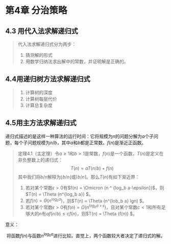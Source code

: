 <head>
    <script src="https://cdn.mathjax.org/mathjax/latest/MathJax.js?config=TeX-AMS-MML_HTMLorMML" type="text/javascript"></script>
    <script type="text/x-mathjax-config">
        MathJax.Hub.Config({
            tex2jax: {
            skipTags: ['script', 'noscript', 'style', 'textarea', 'pre'],
            inlineMath: [['$','$']]
            }
        });
    </script>
</head>


# 第4章 分治策略

## 4.3 用代入法求解递归式

> 代入法求解递归式分为两步：
>
> 1. 猜测解的形式
> 2. 用数学归纳法求出解中的常数，并证明解是正确的。		

## 4.4用递归树方法求解递归式

> 1. 计算树的深度
> 2. 计算树每层代价
> 3. 计算总复杂度

## 4.5用主方法求解递归式

递归式描述的是这样一种算法的运行时间：它将规模为$n$的问题分解为$a$个子问题，每个子问题规模为$n/b$，其中$a$和$b$都是正常数。$f(n)$是渐近正函数。

> 定理4.1（主定理）令$a\ge1$和$b\gt1$是常数，$f(n)$是一个函数，$T(n)$是定义在非负整数上的递归式：
> $$
> T(n) = aT(n/b) + f(n)
> $$
> 其中我们将$b/n$解释为$\lfloor b/n \rfloor$或$\lceil b/n \rceil$。那么$T(n)$有如下渐近界：
>
> 1. 若对某个常数$\epsilon \gt 0$有$f(n) = \Omicron (n ^ {log_b a-\epsilon})$，则$T(n) = \Theta (n^{log_b a}) $。
> 2. 若$f(n) = \Theta (n ^ {log_b a})$，则$T(n) = \Theta (n^{lob_b a} lgn) $。
> 3. 若对某个常数$\epsilon \gt 0$有$f(n) = \Omega (n ^ {log_b a+\epsilon})$，且对某个常数$c \lt 1$和所有足够大的$n$有$af(n/b) \le cf(n)$，则$T(n) = \Theta (f(n)) $。

意义：

​		将函数$f(n)$与函数$n^ {lag_b a}$进行比较。直觉上，两个函数较大者决定了递归式的解。

